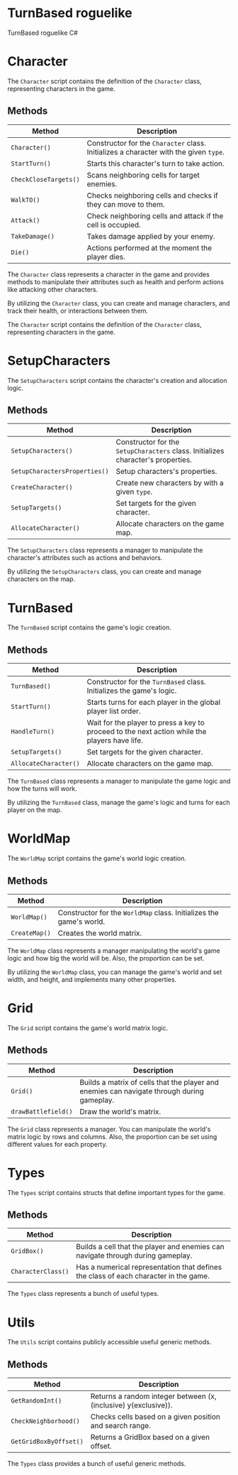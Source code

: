 # TurnBased roguelike
TurnBased roguelike C# 

# Character

The `Character` script contains the definition of the `Character` class, representing characters in the game.

## Methods

| Method                    | Description                                                   |
|---------------------------|---------------------------------------------------------------|
| `Character()` | Constructor for the `Character` class. Initializes a character with the given `type`. |
| `StartTurn()`          | Starts this character's turn to take action. |
| `CheckCloseTargets()`        | Scans neighboring cells for target enemies.                  |
| `WalkTO()`        | Checks neighboring cells and checks if they can move to them.                  |
| `Attack()`        | Check neighboring cells and attack if the cell is occupied.                  |
| `TakeDamage()`        | Takes damage applied by your enemy.                  |
| `Die()`        | Actions performed at the moment the player dies.                  |

The `Character` class represents a character in the game and provides methods to manipulate their attributes such as health and perform actions like attacking other characters.

By utilizing the `Character` class, you can create and manage characters, and track their health, or interactions between them.

The `Character` script contains the definition of the `Character` class, representing characters in the game.


# SetupCharacters

The `SetupCharacters` script contains the character's creation and allocation logic.

## Methods

| Method                    | Description                                                   |
|---------------------------|---------------------------------------------------------------|
| `SetupCharacters()` | Constructor for the `SetupCharacters` class. Initializes character's properties. |
| `SetupCharactersProperties()`          | Setup characters's properties. |
| `CreateCharacter()`        | Create new characters by with a given `type`.                  |
| `SetupTargets()`        | Set targets for the given character.                  |
| `AllocateCharacter()`        | Allocate characters on the game map.                  |

The `SetupCharacters` class represents a manager to manipulate the character's attributes such as actions and behaviors.

By utilizing the `SetupCharacters` class, you can create and manage characters on the map.


# TurnBased

The `TurnBased` script contains the game's logic creation.

## Methods

| Method                    | Description                                                   |
|---------------------------|---------------------------------------------------------------|
| `TurnBased()` | Constructor for the `TurnBased` class. Initializes the game's logic. |
| `StartTurn()`          | Starts turns for each player in the global player list order. |
| `HandleTurn()`        | Wait for the player to press a key to proceed to the next action while the players have life.                  |
| `SetupTargets()`        | Set targets for the given character.                  |
| `AllocateCharacter()`        | Allocate characters on the game map.                  |

The `TurnBased` class represents a manager to manipulate the game logic and how the turns will work.

By utilizing the `TurnBased` class, manage the game's logic and turns for each player on the map.


# WorldMap

The `WorldMap` script contains the game's world logic creation.

## Methods

| Method                    | Description                                                   |
|---------------------------|---------------------------------------------------------------|
| `WorldMap()` | Constructor for the `WorldMap` class. Initializes the game's world. |
| `CreateMap()`          | Creates the world matrix. |

The `WorldMap` class represents a manager manipulating the world's game logic and how big the world will be. Also, the proportion can be set.

By utilizing the `WorldMap` class, you can manage the game's world and set width, and height, and implements many other properties.


# Grid

The `Grid` script contains the game's world matrix logic.

## Methods

| Method                    | Description                                                   |
|---------------------------|---------------------------------------------------------------|
| `Grid()` | Builds a matrix of cells that the player and enemies can navigate through during gameplay. |
| `drawBattlefield()`          | Draw the world's matrix. |

The `Grid` class represents a manager. You can manipulate the world's matrix logic by rows and columns. Also, the proportion can be set using different values for each property.


# Types

The `Types` script contains structs that define important types for the game.

## Methods

| Method                    | Description                                                   |
|---------------------------|---------------------------------------------------------------|
| `GridBox()` | Builds a cell that the player and enemies can navigate through during gameplay. |
| `CharacterClass()`          | Has a numerical representation that defines the class of each character in the game. |

The `Types` class represents a bunch of useful types.


# Utils

The `Utils` script contains publicly accessible useful generic methods.

## Methods

| Method                    | Description                                                   |
|---------------------------|---------------------------------------------------------------|
| `GetRandomInt()` | Returns a random integer between (x,(inclusive) y(exclusive)). |
| `CheckNeighborhood()` | Checks cells based on a given position and search range. |
| `GetGridBoxByOffset()` | Returns a GridBox based on a given offset. |

The `Types` class provides a bunch of useful generic methods.



